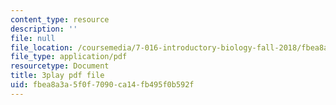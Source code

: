 ```yaml
---
content_type: resource
description: ''
file: null
file_location: /coursemedia/7-016-introductory-biology-fall-2018/fbea8a3a5f0f7090ca14fb495f0b592f_8jLy33vbtYM.pdf
file_type: application/pdf
resourcetype: Document
title: 3play pdf file
uid: fbea8a3a-5f0f-7090-ca14-fb495f0b592f
---
```

